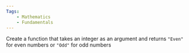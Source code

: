 ```yaml
---
Tags:
    - Mathematics
    - Fundamentals
---
```


Create a function that takes an integer as an argument and returns `"Even"` for even numbers or `"Odd"` for odd numbers
